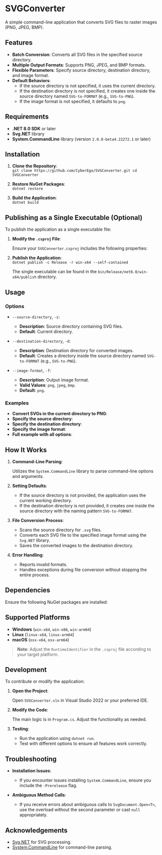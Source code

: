 # SVGConverter

A simple command-line application that converts SVG files to raster images (PNG, JPEG, BMP).

## Features

- **Batch Conversion**: Converts all SVG files in the specified source directory.
- **Multiple Output Formats**: Supports PNG, JPEG, and BMP formats.
- **Flexible Parameters**: Specify source directory, destination directory, and image format.
- **Default Behaviors**:
  - If the source directory is not specified, it uses the current directory.
  - If the destination directory is not specified, it creates one inside the source directory named `SVG-to-FORMAT` (e.g., `SVG-to-PNG`).
  - If the image format is not specified, it defaults to `png`.

## Requirements

- **.NET 8.0 SDK** or later
- **Svg.NET** library
- **System.CommandLine** library (version `2.0.0-beta4.22272.1` or later)

## Installation

1. **Clone the Repository**:
<br/>`git clone https://github.com/CyberEgo/SVGConverter.git cd SVGConverter`
   
2. **Restore NuGet Packages**:
<br/>`dotnet restore`
   
3. **Build the Application**:
<br/>`dotnet build`

   
## Publishing as a Single Executable (Optional)

To publish the application as a single executable file:

1. **Modify the `.csproj` File**:

   Ensure your `SVGConverter.csproj` includes the following properties:

   
2. **Publish the Application**:
<br/>`dotnet publish -c Release -r win-x64 --self-contained`
   
   The single executable can be found in the `bin/Release/net8.0/win-x64/publish` directory.

## Usage


### Options

- `--source-directory`, `-s`:

  - **Description**: Source directory containing SVG files.
  - **Default**: Current directory.

- `--destination-directory`, `-d`:

  - **Description**: Destination directory for converted images.
  - **Default**: Creates a directory inside the source directory named `SVG-to-FORMAT` (e.g., `SVG-to-PNG`).

- `--image-format`, `-f`:

  - **Description**: Output image format.
  - **Valid Values**: `png`, `jpeg`, `bmp`.
  - **Default**: `png`.

### Examples

- **Convert SVGs in the current directory to PNG**:
- **Specify the source directory**:
- **Specify the destination directory**:  
- **Specify the image format**:
- **Full example with all options**:


## How It Works

1. **Command-Line Parsing**:

   Utilizes the `System.CommandLine` library to parse command-line options and arguments.

2. **Setting Defaults**:

   - If the source directory is not provided, the application uses the current working directory.
   - If the destination directory is not provided, it creates one inside the source directory with the naming pattern `SVG-to-FORMAT`.

3. **File Conversion Process**:

   - Scans the source directory for `.svg` files.
   - Converts each SVG file to the specified image format using the `Svg.NET` library.
   - Saves the converted images to the destination directory.

4. **Error Handling**:

   - Reports invalid formats.
   - Handles exceptions during file conversion without stopping the entire process.

## Dependencies

Ensure the following NuGet packages are installed:


## Supported Platforms

- **Windows** (`win-x64`, `win-x86`, `win-arm64`)
- **Linux** (`linux-x64`, `linux-arm64`)
- **macOS** (`osx-x64`, `osx-arm64`)

> **Note**: Adjust the `RuntimeIdentifier` in the `.csproj` file according to your target platform.

## Development

To contribute or modify the application:

1. **Open the Project**:

   Open `SVGConverter.sln` in Visual Studio 2022 or your preferred IDE.

2. **Modify the Code**:

   The main logic is in `Program.cs`. Adjust the functionality as needed.

3. **Testing**:

   - Run the application using `dotnet run`.
   - Test with different options to ensure all features work correctly.

## Troubleshooting

- **Installation Issues**:

  - If you encounter issues installing `System.CommandLine`, ensure you include the `-Prerelease` flag.

    
- **Ambiguous Method Calls**:

  - If you receive errors about ambiguous calls to `SvgDocument.Open<T>`, use the overload without the second parameter or cast `null` appropriately.


## Acknowledgements

- [Svg.NET](https://github.com/svg-net/SVG) for SVG processing.
- [System.CommandLine](https://github.com/dotnet/command-line-api) for command-line parsing.

